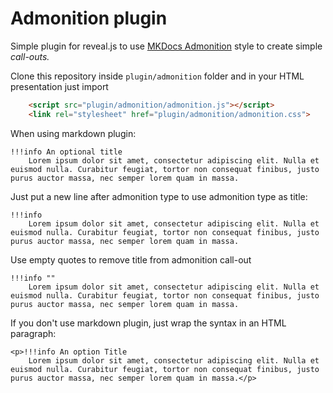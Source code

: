 # Admonition plugin

Simple plugin for reveal.js to use [MKDocs Admonition](https://squidfunk.github.io/mkdocs-material/reference/admonitions/#supported-types) style to create simple *call-outs.*

Clone this repository inside `plugin/admonition` folder and in your HTML presentation just import 

```html
    <script src="plugin/admonition/admonition.js"></script>
    <link rel="stylesheet" href="plugin/admonition/admonition.css">
```

When using markdown plugin:

```
!!!info An optional title
    Lorem ipsum dolor sit amet, consectetur adipiscing elit. Nulla et euismod nulla. Curabitur feugiat, tortor non consequat finibus, justo purus auctor massa, nec semper lorem quam in massa. 
```

Just put a new line after admonition type to use admonition type as title:

```
!!!info
    Lorem ipsum dolor sit amet, consectetur adipiscing elit. Nulla et euismod nulla. Curabitur feugiat, tortor non consequat finibus, justo purus auctor massa, nec semper lorem quam in massa. 
```

Use empty quotes to remove title from admonition call-out

```
!!!info ""
    Lorem ipsum dolor sit amet, consectetur adipiscing elit. Nulla et euismod nulla. Curabitur feugiat, tortor non consequat finibus, justo purus auctor massa, nec semper lorem quam in massa. 
```

If you don't use markdown plugin, just wrap the syntax in an HTML paragraph:

```
<p>!!!info An option Title
    Lorem ipsum dolor sit amet, consectetur adipiscing elit. Nulla et euismod nulla. Curabitur feugiat, tortor non consequat finibus, justo purus auctor massa, nec semper lorem quam in massa.</p>
```

